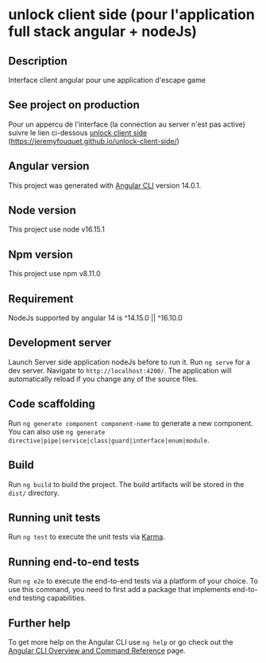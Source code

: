 # unlock client side (pour l'application full stack angular + nodeJs)

## Description
Interface client angular pour une application d'escape game

## See project on production
Pour un appercu de l'interface (la connection au server n'est pas active) suivre le lien ci-dessous
[unlock client side](https://jeremyfouquet.github.io/unlock-client-side/) (https://jeremyfouquet.github.io/unlock-client-side/)

## Angular version
This project was generated with [Angular CLI](https://github.com/angular/angular-cli) version 14.0.1.

## Node version
This project use node v16.15.1

## Npm version
This project use npm v8.11.0 

## Requirement
NodeJs supported by angular 14 is ^14.15.0 || ^16.10.0

## Development server
Launch Server side application nodeJs before to run it.
Run `ng serve` for a dev server. Navigate to `http://localhost:4200/`. The application will automatically reload if you change any of the source files.

## Code scaffolding

Run `ng generate component component-name` to generate a new component. You can also use `ng generate directive|pipe|service|class|guard|interface|enum|module`.

## Build

Run `ng build` to build the project. The build artifacts will be stored in the `dist/` directory.

## Running unit tests

Run `ng test` to execute the unit tests via [Karma](https://karma-runner.github.io).

## Running end-to-end tests

Run `ng e2e` to execute the end-to-end tests via a platform of your choice. To use this command, you need to first add a package that implements end-to-end testing capabilities.

## Further help

To get more help on the Angular CLI use `ng help` or go check out the [Angular CLI Overview and Command Reference](https://angular.io/cli) page.
